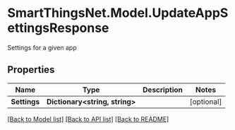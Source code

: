 # SmartThingsNet.Model.UpdateAppSettingsResponse
Settings for a given app
## Properties

Name | Type | Description | Notes
------------ | ------------- | ------------- | -------------
**Settings** | **Dictionary&lt;string, string&gt;** |  | [optional] 

[[Back to Model list]](../README.md#documentation-for-models) [[Back to API list]](../README.md#documentation-for-api-endpoints) [[Back to README]](../README.md)

